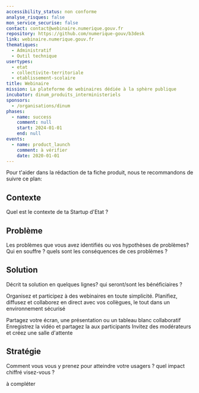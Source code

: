 ```yaml
---
accessibility_status: non conforme
analyse_risques: false
mon_service_securise: false
contact: contact@webinaire.numerique.gouv.fr
repository: https://github.com/numerique-gouv/b3desk
link: webinaire.numerique.gouv.fr
thematiques:
  - Administratif
  - Outil technique
usertypes:
  - etat
  - collectivite-territoriale
  - etablissement-scolaire
title: Webinaire
mission: La plateforme de webinaires dédiée à la sphère publique
incubator: dinum_produits_interministeriels
sponsors:
  - /organisations/dinum
phases:
  - name: success
    comment: null
    start: 2024-01-01
    end: null
events:
  - name: product_launch
    comment: à vérifier
    date: 2020-01-01
---
```

Pour t'aider dans la rédaction de ta fiche produit, nous te recommandons de suivre ce plan: 

## Contexte

Quel est le contexte de ta Startup d'Etat ?

## Problème

Les problèmes que vous avez identifiés ou vos hypothèses de problèmes? Qui en souffre ? quels sont les conséquences de ces problèmes ?

## Solution

Décrit ta solution en quelques lignes? qui seront/sont les bénéficiaires ?

Organisez et participez à des webinaires en toute simplicité. Planifiez, diffusez et collaborez en direct avec vos collègues, le tout dans un environnement sécurisé

Partagez votre écran, une présentation ou un tableau blanc collaboratif
Enregistrez la vidéo et partagez la aux participants
Invitez des modérateurs et créez une salle d'attente

## Stratégie

Comment vous vous y prenez pour atteindre votre usagers ? quel impact chiffré visez-vous ?

à compléter